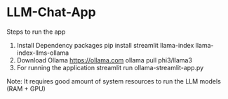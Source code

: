 # LLM-Chat-App

Steps to run the app
1. Install Dependency packages
    pip install streamlit llama-index llama-index-llms-ollama
2. Download Ollama https://ollama.com
    ollama pull phi3/llama3
3. For running the application
    streamlit run ollama-streamlit-app.py

Note: It requires good amount of system resources to run the LLM models (RAM + GPU)
